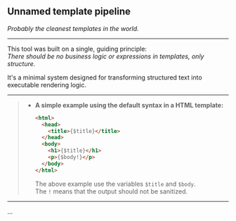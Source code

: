 ## Unnamed template pipeline

_Probably the cleanest templates in the world._

---

This tool was built on a single, guiding principle:  
_There should be no business logic or expressions in templates, only structure._

It's a minimal system designed for transforming structured text into executable rendering logic.

---

> - **A simple example using the default syntax in a HTML template:**
>
>   ```html
>   <html>
>     <head>
>       <title>{$title}</title>
>     </head>
>     <body>
>       <h1>{$title}</h1>
>       <p>{$body!}</p>
>     </body>
>   </html>
>   ```
>   The above example use the variables `$title` and `$body`.  
>   The `!` means that the output should not be sanitized.

---

...